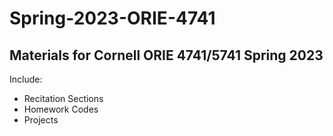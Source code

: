 # Spring-2023-ORIE-4741
## Materials for Cornell ORIE 4741/5741 Spring 2023

Include:
* Recitation Sections
* Homework Codes
* Projects
